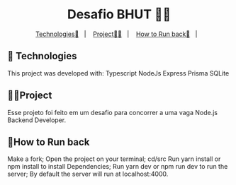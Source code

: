 <p align = "center" >
  <h1 align="center">Desafio BHUT 🧑‍💻 </h1>
</p>

<p align="center">
  <a href="#-Technologies">Technologies🚀</a>&nbsp;&nbsp;&nbsp;|&nbsp;&nbsp;&nbsp;
  <a href="#-Project">Project🧑‍💻</a>&nbsp;&nbsp;&nbsp;|&nbsp;&nbsp;&nbsp;
    <a href="#-How-to-Run-back">How to Run back🏃</a>&nbsp;&nbsp;&nbsp;|&nbsp;&nbsp;&nbsp;
</p>

## 🚀 Technologies
This project was developed with:
Typescript
NodeJs
Express
Prisma
SQLite

## 🧑‍💻Project
Esse projeto foi feito em um desafio para concorrer a uma vaga Node.js Backend Developer.

## 🏃How to Run back
Make a fork;
Open the project on your terminal;
cd/src
Run yarn install or npm install to install Dependencies;
Run yarn dev or npm run dev to run the server;
By default the server will run at localhost:4000.

